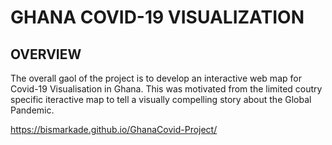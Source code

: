 # GHANA COVID-19 VISUALIZATION

## OVERVIEW 
The overall gaol of the project is to develop an interactive web map for Covid-19 Visualisation in Ghana. This was motivated from the limited coutry specific iteractive map to tell a visually compelling story about the Global Pandemic. 

https://bismarkade.github.io/GhanaCovid-Project/

